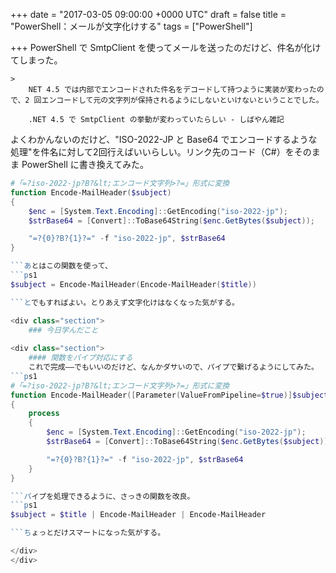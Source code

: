 
+++
date = "2017-03-05 09:00:00 +0000 UTC"
draft = false
title = "PowerShell：メールが文字化けする"
tags = ["PowerShell"]

+++
PowerShell で SmtpClient を使ってメールを送ったのだけど、件名が化けてしまった。

    >
        NET 4.5 では内部でエンコードされた件名をデコードして持つように実装が変わったので、2 回エンコードして元の文字列が保持されるようにしないといけないということでした。

        .NET 4.5 で SmtpClient の挙動が変わっていたらしい - しばやん雑記
    
よくわかんないのだけど、"ISO-2022-JP と Base64 でエンコードするような処理"を件名に対して2回行えばいいらしい。リンク先のコード（C#）をそのまま PowerShell に書き換えてみた。
```ps1
#「=?iso-2022-jp?B?&lt;エンコード文字列>?=」形式に変換
function Encode-MailHeader($subject)
{
    $enc = [System.Text.Encoding]::GetEncoding("iso-2022-jp");
    $strBase64 = [Convert]::ToBase64String($enc.GetBytes($subject));

    "=?{0}?B?{1}?=" -f "iso-2022-jp", $strBase64
}

```あとはこの関数を使って、
```ps1
$subject = Encode-MailHeader(Encode-MailHeader($title))

```とでもすればよい。とりあえず文字化けはなくなった気がする。

<div class="section">
    ### 今日学んだこと
    
<div class="section">
    #### 関数をパイプ対応にする
    これで完成――でもいいのだけど、なんかダサいので、パイプで繋げるようにしてみた。
```ps1
#「=?iso-2022-jp?B?&lt;エンコード文字列>?=」形式に変換
function Encode-MailHeader([Parameter(ValueFromPipeline=$true)]$subject)
{
    process
    {
        $enc = [System.Text.Encoding]::GetEncoding("iso-2022-jp");
        $strBase64 = [Convert]::ToBase64String($enc.GetBytes($subject));

        "=?{0}?B?{1}?=" -f "iso-2022-jp", $strBase64
    }
}

```パイプを処理できるように、さっきの関数を改良。
```ps1
$subject = $title | Encode-MailHeader | Encode-MailHeader

```ちょっとだけスマートになった気がする。

</div>
</div>


